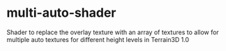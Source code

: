 # multi-auto-shader
Shader to replace the overlay texture with an array of textures to allow for multiple auto textures for different height levels in Terrain3D 1.0
